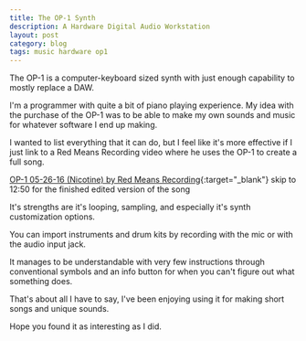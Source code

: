 ```yaml
---
title: The OP-1 Synth
description: A Hardware Digital Audio Workstation
layout: post
category: blog
tags: music hardware op1
---
```


The OP-1 is a computer-keyboard sized synth with just enough capability to mostly replace a DAW.

I'm a programmer with quite a bit of piano playing experience. My idea with the purchase of the OP-1 was to be able to make my own sounds and music for whatever software I end up making.

I wanted to list everything that it can do, but I feel like it's more effective if I just link to a Red Means Recording video where he uses the OP-1 to create a full song.

[OP-1 05-26-16 (Nicotine) by Red Means Recording](https://www.youtube.com/watch?v=TpIVf1dXrbU){:target="_blank"}
skip to 12:50 for the finished edited version of the song

It's strengths are it's looping, sampling, and especially it's synth customization options.

You can import instruments and drum kits by recording with the mic or with the audio input jack.

It manages to be understandable with very few instructions through conventional symbols and an info button for when you can't figure out what something does.

That's about all I have to say, I've been enjoying using it for making short songs and unique sounds.

Hope you found it as interesting as I did.

